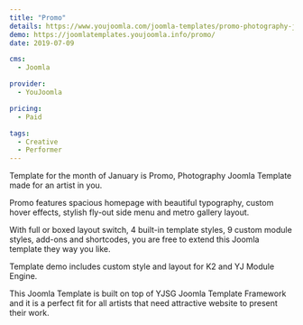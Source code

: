 ```yaml
---
title: "Promo"
details: https://www.youjoomla.com/joomla-templates/promo-photography-joomla-template.html
demo: https://joomlatemplates.youjoomla.info/promo/
date: 2019-07-09

cms: 
  - Joomla

provider:
  - YouJoomla

pricing:
  - Paid

tags:
  - Creative
  - Performer
--- 
```


Template for the month of January is Promo, Photography Joomla Template made for an artist in you.

Promo features spacious homepage with beautiful typography, custom hover effects, stylish fly-out side menu and metro gallery layout.

With full or boxed layout switch, 4 built-in template styles, 9 custom module styles, add-ons and shortcodes, you are free to extend this Joomla template they way you like. 

Template demo includes custom style and  layout for K2 and YJ Module Engine.

This Joomla Template is built on top of YJSG Joomla Template Framework and it is a  perfect fit for all artists that need attractive website to present their work. 

